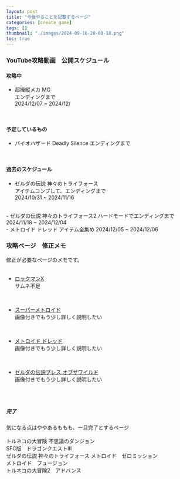 ```yaml
---
layout: post
title: "今後やることを記載するページ"
categories: [create_game]
tags: []
thumbnail: "./images/2024-09-16-20-00-18.png"
toc: true
---
```


### YouTube攻略動画　公開スケジュール

#### 攻略中
- 超操縦メカ MG  
    エンディングまで  
    2024/12/07 ~  2024/12/
<br>

#### 予定しているもの
- バイオハザード Deadly Silence
    エンディングまで  
<br>


#### 過去のスケジュール
- ゼルダの伝説 神々のトライフォース  
    アイテムコンプして、エンディングまで  
    2024/10/31 ~ 2024/11/16  
<br>
- ゼルダの伝説 神々のトライフォース2  
    ハードモードでエンディングまで  
    2024/11/18 ~  2024/12/04
<br>
- メトロイド ドレッド  
    アイテム全集め  
    2024/12/05 ~  2024/12/06
<br>


### 攻略ページ　修正メモ
修正が必要なページのメモです。  
<br>

- [ロックマンX](https://game230035.github.io/review_create/categories/review_game/sfc/ロックマンX/)  
    サムネ不足  
    
<br>

- [スーパーメトロイド](https://game230035.github.io/review_create/categories/review_game/sfc/スーパーメトロイド/)  
    画像付きでもう少し詳しく説明したい  

<br>

- [メトロイド ドレッド](https://game230035.github.io/review_create/categories/review_game/sfc/スーパーメトロイド/)  
    画像付きでもう少し詳しく説明したい  

<br>

- [ゼルダの伝説ブレス オブザワイルド](https://game230035.github.io/review_create/categories/review_game/sfc/スーパーメトロイド/)  
    画像付きでもう少し詳しく説明したい  

<br>

<br>
    
##### 完了
気になる点はややあるももも、一旦完了とするページ  
<br>
トルネコの大冒険 不思議のダンジョン  
SFC版　ドラゴンクエストⅢ  
ゼルダの伝説 神々のトライフォース
メトロイド　ゼロミッション  
メトロイド　フュージョン  
トルネコの大冒険2　アドバンス  


